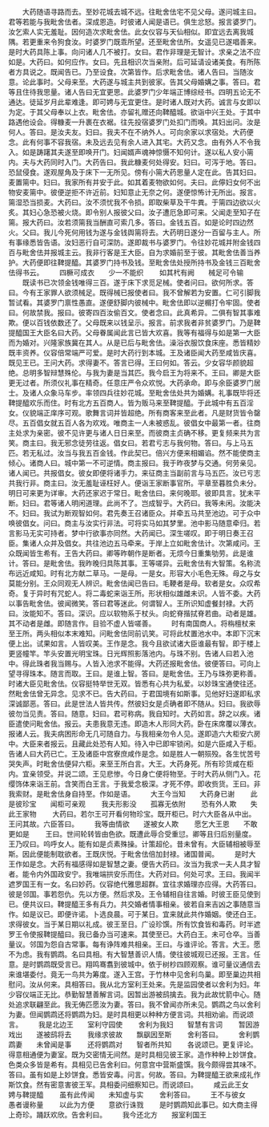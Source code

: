 <!-- { "loadSidebar": true } -->
　　大药随语寻路而去。至妙花城去城不远。往毗舍佉宅不见父母。遂问城主曰。君等若能与我毗舍佉者。深成恩造。时彼诸人闻是语已。俱生忿怒。报言婆罗门。汝乞索人实无羞耻。因何造次求毗舍佉。此女仪容与天仙相似。即宜远去离我城隅。若更重来令狗食汝。时婆罗门既乖所望。还至毗舍佉所。女遥见已遂唱善来。是时大药具陈上事。向问诸人几不被打。女曰。君作非理是无智计。求亲之法不应如是。大药曰。如何应作。女曰。先且相识次当亲附。后可延请设诸美食。有所陈者方具说之。既闻告已。乃至设食。次第皆作。后求毗舍佉。诸人告曰。当随汝意。论此事时。父母来至。大药遂与城主共到彼家。告其父母婚媾之事。答曰。君等且住待我思量。诸人告曰无宜更思。此婆罗门少年端正博综经书。四明五论无不通达。徒延岁月此辈难逢。即可娉与无宜更住。是时诸人既对大药。诚言与女即以为定。于其父母奉以上衣。毗舍佉。亦留礼赠还向鞞醯城。欲诣中兴王处。于其中路遇他设会。得糠麦一升裹在衣裾。往先投宿婆罗门处扣门而唤。其妇出问。汝是何人。答曰。是汝夫友。妇曰。我夫不在不纳外人。可向余家以求宿处。大药便念。此有何事不容我宿。未及远去见有余人进入其宅。大药又念。由有外人不令我入。如是踌躇其夫遂至即唤开门。妇闻婿声魂神惊慑不知何计。遂以私人安小篅内。夫与大药同时入门。大药告曰。我此糠麦何处得安。妇曰。可泻于地。答曰。恐鼠侵食。遂观屋角及于床下一无所见。傍有小篅大药思量人定在此。告其妇曰。麦置篅中。妇曰。我家所有并安于此。如其着麦物欲如何。夫曰。此儜妇女何不出物安麦篅中。彼便逆拒不许近前。妇知意止无奈之何。遂便惊怖计无所出。报言。篅湿恐当损麦。大药曰。汝不须忧我不令损。即取柴草及干牛粪。于篅四边欲以火炙。其妇心急恐被火烧。即令别人报彼父曰。汝子遭厄急即可来。父闻走至知子在篅。报大药曰。汝若须篅我当酬直可索几多。答曰。金钱五百。如是论时四边然火。父曰。我儿今死何用钱为遂与金钱舆篅将去。大药明日遂分一百留与主人。所有事缘悉皆告语。汝妇恶行自可深防。遂即裁书与婆罗门。令往妙花城并附金钱四百与毗舍佉并报城主云。我非行客是王大臣。自为求婚前至于彼。其毗舍佉善当养护。大药便即往鞞提醯。其婆罗门持书及钱。至毗舍佉处授所持书及金钱三百毗舍佉得书云。
　　四橛可成衣　　少一不能织
　　如其杙有阙　　械足可令输
　　既读书已次领金钱唯得三百。遂于床下求觅足械。使者问曰。欲何所求。答曰。今有王家罪人欲须械足。既得械已报使者曰。我不曾解若为安置。仁可引脚我暂试看。其婆罗门禀性愚直。遂便舒脚内彼械中。毗舍佉即以逆榍打令牢固。使者曰。何故禁我。报曰。彼寄四百汝偷百文。使者念曰。此真希异。二俱有智其事难欺。便以百钱依数还了。父母既来以钱呈示。报言。前求我者非贫婆罗门。乃是鞞提醯国王大臣名曰大药。父母眷属闻此言已皆大欢喜。我等有福得与如是第一大臣而为婚对。兴隆家族冀在其人。从是已后与毗舍佉。澡浴衣服饮食床座。悉皆精妙既丰资养。仪容倍常端严可爱。是时大药行到本城。王及诸臣闻大药至咸皆庆喜。既见王已。王问大药。求得妻不。答言已得。王曰何如。答云。少女容华颜貌超绝。总明多智辩慧殊伦。与我为妻是当其匹。我今启王为将来不。王曰。卿是大臣更无过者。所须仪礼事在精奇。任意庄严令众欢悦。大药承命。即与余臣婆罗门居士。及诸人众象马车步。率领四兵往妙花城。至毗舍佉处共为婚媾。礼事既毕将还鞞提醯欢乐而住。时有北方五百商人。皆为贩马来至鞞提醯。于此城中有五百淫女。仪貌端正庠序可观。歌舞言词并皆超绝。所有商客来至此者。凡是财货皆令罄尽。五百倡女就五百人各为欢戏。唯商主一人未被惑乱。彼倡女中最第一者。往商主处求为亲密。彼不见许更与诸人日日来至。而彼商主贞确不移。更复频来共为言笑。商主曰。我无邪念徒劳往返。倡女曰。若君亏志与我何物。答曰。与上马五匹。若无私过。汝当与我五百金钱。作此契已。倍兴方便来相媚谄。然不能使商主倾心。诸商人曰。城中第一不可逆情。商主报曰。我于昨夜梦与交通。何劳亲见。诸人闻已。共报倡女。彼女即便将诸手力。来征商主当副前言与马五匹。汝已亏志共我行非。商主曰。汝无羞耻诬枉好人。便诣王家断事官所。平章至暮胜负未分。明日可来更为详审。大药还家迟于常日。毗舍佉曰。来何晚耶。彼即具言。犹未平断。妇曰。君等诸人明闲道理。此尚不了。岂成智乎。大药曰。我等未闲。汝能决不。妇曰。我试为断观智如何。君先奏王召诸臣众。并牵五马共至池边。可于众中唤彼倡女。问曰。商主与汝实行非法。可将实马如其梦里。池中影马随意牵归。若言影马无实可持者。梦中行欲事亦同然。大药闻已。深生嗟叹。即于明日奏王召臣。集诸人众并及倡女。共往池边五马牵来。于岸上立如毗舍佉计。次第咸问。王众既闻皆生希有。王告大药曰。卿等昨朝作是断者。无烦今日重集劬劳。此是谁计。答曰。是毗舍佉。我昨晚归具陈其事。王等嗟异。云毗舍佉有大智策。名称流布远近咸知。时有北方献二草马。一是母。一是女。形容大小毛色无殊。母之与女莫能分别。王众同观无人辨识。毗舍佉闻已告曰。毛鞕者是母。软者是女。众叹希奇。复于异时有咒蛇人。将二毒蛇来诣王所。形状相似雄雌未识。人皆不委。大药以事告毗舍佉。彼闻微笑。答曰君等迷此。何谓智人。王所识知虚餐封禄。大药曰。汝能知不。答曰。深识。应以软物系于杖头。向蛇脊揩拭脊若曲。动者是雄。其不动者是雌。即随言作。目验不虚人皆嗟善。
　　时有南国商人。将栴檀杖来至王所。两头相似本末难知。问毗舍佉同前讥笑。可将此杖置池水中。本即下沉末便上出。试果如言。人皆叹美。王作是念。我今且欲试诸大臣谁最有智。即于楼上更竖幢竿。竿头安置光明宝珠。日光辉照影落池内。与珠不别。告诸人曰若入池中。得此珠者我当赐与。人皆入池求不能得。大药还报毗舍佉。彼便答曰。可向上望寻得珠本。随言而取。王曰。是谁上智。答曰。是毗舍佉。王乃与珠弥更称善。时诸大臣见毗舍佉。仪容挺特举世无双。皆悉有心共为私爱。以妙珠宝通使往还。然毗舍佉曾无异念。见求不已。告大药曰。于君国境有如斯事。见他好妇遂即私求深诚鄙恶。答曰。此是世法人皆共传。然彼妇女是贞确者即不随从。妇曰。我欲辱彼勿当见责。答曰。随意。妇曰。君可称病。我自知时。大药如言。辞之以疾。诸臣遣使问毗舍佉。报云。夫患我意无违。即造木人形同大药。卧在床席覆以薄衣。报诸人云。我夫病困形命无几可随自力。与我相亲勿令人见。遂即造六大柜安六房中。大臣来者报云。且藏此处恐有人知。待入中已即牢锁闲。如是六臣咸入于柜。告诸人曰大药已亡。王及诸臣中宫寮庶咸作是念。如是胜人一朝殒殁。各生忧苦号哭失声。时毗舍佉便舁六柜。来至王所白言。大王。大药身死。所有珍货咸在柜内。宜亲领受。并说二颂。王见悲惨。今日身亡便将物至。于时大药从侧门入。花缨饰体来诣王前。含笑而白王言。于我爱念极深。才死不停。即收赀货。王曰。非我索财。是毗舍佉身自持至。作如是语。
　　大王今当知　　大药身已谢
　　此是彼珍宝　　闻柜可亲观
　　我夫形影没　　孤寡无依附
　　恐有外人欺　　失此王家物
　　大药曰。若尔王可开看何物珍宝。既开柜已。时六大臣各从中出。王问其故。六臣答曰。
　　我等由情欲　　遂被女人欺
　　愿乞大王恩　　不敢更如是
　　王曰。世间轮转皆由色欲。既遭此辱合受重愆。卿等且归后别量度。王乃叹曰。呜呼女人。能有如是贞素殊操。计策超伦。昔未曾有。大臣辅相被辱至斯。因此便能制耽欲者。王既庆悦。于毗舍佉倍加封禄。诸国普闻。
　　是时大王作如是念。大药有福感得如是智慧之妻。便告大药曰。汝当为我求一夫人具才智者。能令内外国政安宁。我唯端拱安乐而住。大药对曰。何处可求。王曰。我闻半遮罗国王有一女。名曰妙药。仪容绝代雅思超群。宜往求婚理亦应得。大药答曰。彼是邻国。事若怨仇。先以方便。然后求及。王令辅相自往言婚。时彼王臣见使到已。便共议曰。鞞提醯王多有兵力。共交婚者情事相亲。彼若自来吉凶之事随意当作。如是议已。即便许诺。卜选良晨。可于某日。宜来就此共作婚姻。使还白王。求得彼女。当于某日期以礼成。彼王至日。广设珍馔。所有饮食皆和毒药。时半遮罗王令使报鞞提醯曰。我已备办当可速来。其使至已。大药白王。未可仓卒。当善量议。邻国为怨自古常事。每有诤阵难共相亲。王曰。与谁评论。答言。大王。愿不为虑。我有鹦鹉。名曰具相。有大智慧善识人情。使往彼城观已还报。王言。任意。是时鹦鹉既受言已。翔鸣骞翥到彼城中。依于树杪四顾观察。谁可量议通信去来谁堪委付。竟无一鸟共为筹度。遂入王宫。于竹林中见舍利鸟巢。即至巢边共相慰问。汝从何来。具相答曰。我从北方室利王处来。先是监园使者以舍利为妇。年少容仪端正无比。恭勤智慧善解言词。因暂出游被鸱擒去。我为此故忧箭中心。随处追求联翩至此。我无俦匹愿汝为妻。答曰。我不曾闻亦所未见。鹦鹉之鸟以舍利为妻。但闻鹦鹉还将鹦鹉为妇。是时具相更以种种方便言词。共相劝谕。而说颂言。
　　我是北边王　　室利守园使
　　舍利为我妇　　智慧有言词
　　暂因游戏出　　遂被鸱将去
　　我缘求彼故　　飘飖因至斯
　　舍利答曰。
　　舍利鹦鹉妻　　未曾闻是事
　　还将鹦鹉对　　智者所共知
　　各说颂已。更复评论。得意相通便为妻室。既为交密情无间然。是时具相见彼王家。造作种种上妙饼食。色类众多皆是希有。具相见已告舍利曰。何意宫中营斯盛馔。我今颇得尝其味不。答曰。虽有如是上妙饼食。悉皆安毒。问言。何故。答曰。为鞞提醯王欲来成礼作斯饮食。然有密意害彼王军。具相委问细察知已。而说颂曰。
　　咸云此王女　　娉与鞞提醯
　　虽有此传闻　　未知虚与实
　　舍利答曰。
　　王不与彼女　　愚者谩称量
　　以此为方便　　意欲行诛戮
　　是时鹦鹉知此事已。如大商主得上奇珍。踊跃欢欣。告舍利曰。
　　我今还北方　　报室利国王
